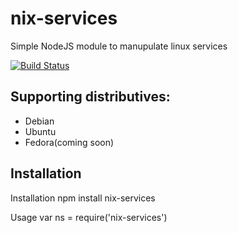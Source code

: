 # nix-services

Simple NodeJS module to manupulate linux services


[![Build Status](https://travis-ci.org/edwardoid/nix-services.svg?branch=master)](https://travis-ci.org/edwardoid/nix-services)

## Supporting distributives:
  + Debian
  + Ubuntu
  + Fedora(coming soon)

## Installation
Installation
    npm install nix-services

Usage
    var ns = require('nix-services')
